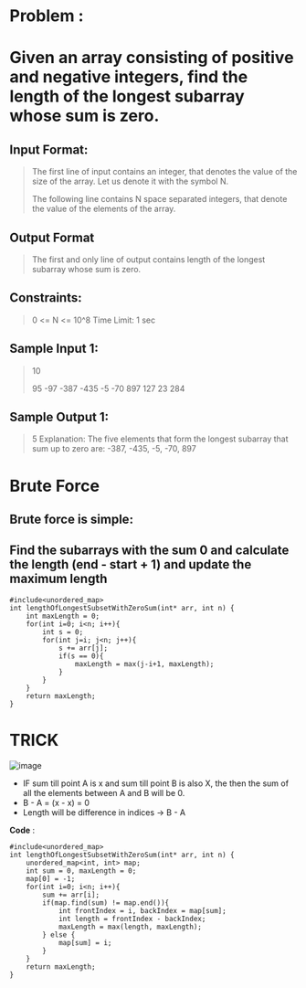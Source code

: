 # **Problem** : 
# Given an array consisting of positive and negative integers, find the length of the longest subarray whose sum is zero.

## **Input Format**:
> The first line of input contains an integer, that denotes the value of the size of the array. Let us denote it with the symbol N.
>
> The following line contains N space separated integers, that denote the value of the elements of the array.

## **Output Format**
> The first and only line of output contains length of the longest subarray whose sum is zero.

## **Constraints**:
> 0 <= N <= 10^8
> Time Limit: 1 sec

## Sample Input 1:
> 10
>  
> 95 -97 -387 -435 -5 -70 897 127 23 284

## Sample Output 1:
> 5
> Explanation: The five elements that form the longest subarray that sum up to zero are: -387, -435, -5, -70, 897 


# Brute Force

## Brute force is simple: 
## Find the subarrays with the sum 0 and calculate the length (end - start + 1) and update the maximum length 

```
#include<unordered_map>
int lengthOfLongestSubsetWithZeroSum(int* arr, int n) {
	int maxLength = 0;
    for(int i=0; i<n; i++){
        int s = 0;
        for(int j=i; j<n; j++){
            s += arr[j];
            if(s == 0){
                maxLength = max(j-i+1, maxLength);
            }
        }
    }
    return maxLength;
}

```

# **TRICK** 


![image](https://user-images.githubusercontent.com/52860981/181027065-359ae2db-cf76-4ae2-9d24-4e82d76915d0.png)


- IF sum till point A is x and sum till point B is also X, the then the sum of all the elements between A and B will be 0. 
- B - A = (x - x) = 0 
- Length will be difference in indices  -> B - A 

**Code** : 
```
#include<unordered_map>
int lengthOfLongestSubsetWithZeroSum(int* arr, int n) {
    unordered_map<int, int> map;
    int sum = 0, maxLength = 0;
    map[0] = -1;
    for(int i=0; i<n; i++){
        sum += arr[i];
        if(map.find(sum) != map.end()){
            int frontIndex = i, backIndex = map[sum];
            int length = frontIndex - backIndex;
            maxLength = max(length, maxLength);
        } else {
            map[sum] = i;
        }
    }
    return maxLength;
}
```
